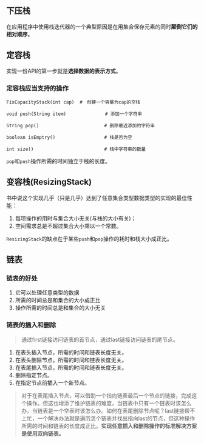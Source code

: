 ## 下压栈
在应用程序中使用栈迭代器的一个典型原因是在用集合保存元素的同时**颠倒它们的相对顺序**。

## 定容栈
实现一份API的第一步就是**选择数据的表示方式**。

### 定容栈应当支持的操作

    FixCapacityStack(int cap)  #　创建一个容量为cap的空栈

    void push(String item)      　　　　　# 添加一个字符串

    String pop()                        # 删除最近添加的字符串

    boolean isEmptry()                  # 栈是否为空

    int size()                          # 栈中字符串的数量


`pop`和`push`操作所需的时间独立于栈的长度。

## 变容栈(ResizingStack)
书中说这个实现几乎（只是几乎）达到了任意集合类型数据类型的实现的最佳性能：

1. 每项操作的用时与集合大小无关(与栈的大小有关)；
2. 空间需求总是不超过集合大小乘以一个常数。

`ResizingStack`的缺点在于某些`push`和`pop`操作的耗时和栈大小成正比。


## 链表

### 链表的好处
1. 它可以处理任意类型的数据
2. 所需的时间总是和集合的大小成正比
3. 操作所需的时间总是和集合的大小无关

### 链表的插入和删除
>通过first链接访问链表的首节点，通过last链接访问链表的尾节点。

1. 在表头插入节点，所需的时间和链表长度无关。
2. 在表头删除节点，所需的时间和链表长度无关。
3. 在表尾插入节点，所需的时间和链表长度无关。
4. 删除指定节点。
5. 在指定节点前插入一个新节点。

>对于在表尾插入节点，可以借助一个指向链表最后一个节点的链接，完成这个操作。但这也增添了维护链表的难度，当链表中只有一个链表时该怎么办，当链表是一个空表时该怎么办。如何在表尾删除节点呢？last链接帮不上忙，一个解决办法就是遍历怎个链表并找出指向last的节点，但这种操作所需的时间和链表的长度成正比。**实现任意插入和删除操作的标准解决方案是使用双向链表。**
